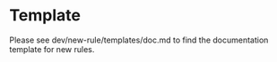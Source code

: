 # Template

Please see dev/new-rule/templates/doc.md to find the documentation template for new rules.
